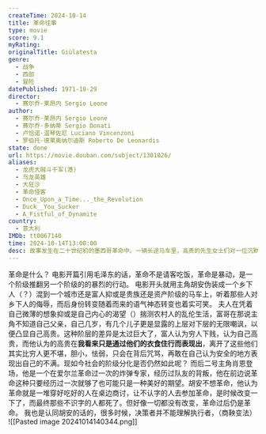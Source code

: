 ```yaml
---
createTime: 2024-10-14
title: 革命往事
type: movie
score: 9.1
myRating: 
originalTitle: Giùlatesta
genre:
  - 战争
  - 西部
  - 冒险
datePublished: 1971-10-29
director:
  - 赛尔乔·莱昂内 Sergio Leone
author:
  - 赛尔乔·莱昂内 Sergio Leone
  - 赛尔乔·多纳蒂 Sergio Donati
  - 卢恰诺·温琴佐尼 Luciano Vincenzoni
  - 罗伯托·德莱奥纳尔迪斯 Roberto De Leonardis
state: done
url: https://movie.douban.com/subject/1301026/
aliases:
  - 龙虎大贼斗千军(港)
  - 乌龙英雄
  - 大狂沙
  - 革命怪客
  - Once_Upon_a_Time..._the_Revolution
  - Duck__You_Sucker
  - A_Fistful_of_Dynamite
country:
  - 意大利
IMDb: tt0067140
time: 2024-10-14T13:00:00
desc: 故事发生在二十世纪初的墨西哥革命中。一辆长途马车里，高贵的先生女士们对一位沉默寡言的农民大放厥词，然而突然农民摇身一变，显出家庭式匪帮头目胡安（Rod Steiger 饰）的真面目。胡安打劫后路遇爱尔兰革命军爆破专家约翰（James Coburn 饰），后者的爆破能力令抢劫梅萨维德银行如探囊取物，于是胡安苦苦尾随，不经意间却卷入了配合维拉革命军的梅萨维德暴动。胡安如愿与约翰搭档洗劫银行，但他所有的收获却是解放150名政治犯人。 政府军上校刚特率军镇压革命，胡安与革命队伍付出了惨痛的代价。在逆境中，约翰与胡安产生了真正的革命情谊，二人在前往美国的路上折返阻击刚特上校，当约翰中弹之时，这位老战士看到了昔日在爱尔兰的温馨场景……本片获1972年意大利大卫奖最佳导演奖。
---
```

革命是什么？
电影开篇引用毛泽东的话，革命不是请客吃饭，革命是暴动，是一个阶级推翻另一个阶级的的暴烈的行动。
电影开头就用主角胡安伪装成一个乡下人（？）混到一个城市还是富人抑或是贵族还是资产阶级的马车上，听着那些人对乡下人的侮辱，而后身份转变随着而来的语气神态转变也着实可笑。
夫人在凭着自己微薄的想象抑或是自己内心的渴望（）揣测农村人的乱伦生活，富哥在那说主角不知道自己父亲，自己几岁，有几个儿子更是显露的上层对下层的无限嘲讽，以便凸显自己高贵。这种阶层的差异是太过巨大了，富人认为穷人下贱，认为自己高贵，而他认为的高贵在**我看来只是通过他们的衣食住行而表现出**，离开了这些他们其实比穷人更不堪，胆小，怯弱，只会在背后咒骂，再敢在自己认为安全的地方表现出自己的不满。现如今社会的阶级分化是否仍然如此呢？
而后二号主角肖恩登场，他是一个在爱尔兰革命过一次的炸弹专家，经历过队友的背叛，他在前边说革命这种只要经历过一次就够了也可能只是一种美好的期望。胡安不想革命，他认为革命就是一堆穿好吃好的人在桌边商讨，让不认字的人去参加革命，是时候改变一下了，而最终那些不识字的人都死了。但好像一切都没有改变，革命过后仍是革命。
我也是认同胡安的话的，很多时候，决策者并不能理解执行者，（商鞅变法）
![[Pasted image 20241014140344.png]]
